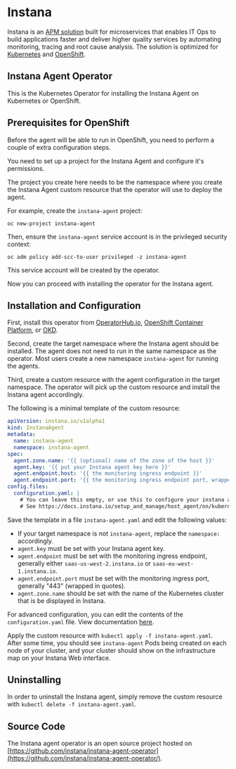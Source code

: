 # Instana

Instana is an [APM solution](https://www.instana.com/product-overview/) built for microservices that enables IT Ops to build applications faster and deliver higher quality services by automating monitoring, tracing and root cause analysis. The solution is optimized for [Kubernetes](https://www.instana.com/automatic-kubernetes-monitoring/) and [OpenShift](https://www.instana.com/blog/automatic-root-cause-analysis-for-openshift-applications/).

## Instana Agent Operator

This is the Kubernetes Operator for installing the Instana Agent on Kubernetes or OpenShift.

## Prerequisites for OpenShift

Before the agent will be able to run in OpenShift, you need to perform a couple of extra configuration steps.

You need to set up a project for the Instana Agent and configure it's permissions.

The project you create here needs to be the namespace where you create the Instana Agent custom resource that the operator will use to deploy the agent.

For example, create the `instana-agent` project:

    oc new-project instana-agent

Then, ensure the `instana-agent` service account is in the privileged security context:

    oc adm policy add-scc-to-user privileged -z instana-agent

This service account will be created by the operator.

Now you can proceed with installing the operator for the Instana agent.

## Installation and Configuration

First, install this operator from [OperatorHub.io](https://operatorhub.io/), [OpenShift Container Platform](https://www.openshift.com/), or [OKD](https://www.okd.io/).

Second, create the target namespace where the Instana agent should be installed. The agent does not need to run in the same namespace as the operator. Most users create a new namespace `instana-agent` for running the agents.

Third, create a custom resource with the agent configuration in the target namespace. The operator will pick up the custom resource and install the Instana agent accordingly.

The following is a minimal template of the custom resource:

```yaml
apiVersion: instana.io/v1alpha1
kind: InstanaAgent
metadata:
  name: instana-agent
  namespace: instana-agent
spec:
  agent.zone.name: '{{ (optional) name of the zone of the host }}'
  agent.key: '{{ put your Instana agent key here }}'
  agent.endpoint.host: '{{ the monitoring ingress endpoint }}'
  agent.endpoint.port: '{{ the monitoring ingress endpoint port, wrapped in quotes }}'
config.files:
  configuration.yaml: |
    # You can leave this empty, or use this to configure your instana agent.
    # See https://docs.instana.io/setup_and_manage/host_agent/on/kubernetes/
```

Save the template in a file `instana-agent.yaml` and edit the following values:

* If your target namespace is not `instana-agent`, replace the `namespace:` accordingly.
* `agent.key` must be set with your Instana agent key.
* `agent.endpoint` must be set with the monitoring ingress endpoint, generally either `saas-us-west-2.instana.io` or `saas-eu-west-1.instana.io`.
* `agent.endpoint.port` must be set with the monitoring ingress port, generally "443" (wrapped in quotes).
* `agent.zone.name` should be set with the name of the Kubernetes cluster that is be displayed in Instana.

For advanced configuration, you can edit the contents of the `configuration.yaml` file. View documentation [here](https://docs.instana.io/setup_and_manage/host_agent/on/kubernetes/).

Apply the custom resource with `kubectl apply -f instana-agent.yaml`. After some time, you should see `instana-agent` Pods being created on each node of your cluster, and your cluster should show on the infrastructure map on your Instana Web interface.

## Uninstalling

In order to uninstall the Instana agent, simply remove the custom resource with `kubectl delete -f instana-agent.yaml`.

## Source Code

The Instana agent operator is an open source project hosted on [https://github.com/instana/instana-agent-operator](https://github.com/instana/instana-agent-operator/).
